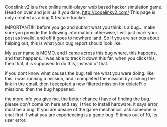 Codelink v2 is a free online multi-player web based hacker simulation game. Head on over and join us if you dare. http://codelinkv2.com/
This page is only created as a bug & feature tracker

IMPORTANT!!!!
before you go and submit what you think is a bug... make sure you provide the following information. otherwise, I will just mark your post as invalid, and off it goes to nowhere land. So if you are serious about helping out, this is what your bug report should look like.


My user name is MOMO, and I came across this bug where, this happens, and that happens. I was able to track it down this far, when you click this, then that, it is supposed to do this, instead of that.

if you dont know what causes the bug, tell me what you were doing. like this.
i was running a mission, and i completed the mission by clicking the link in the email. then i accepted a new filtered mission for deleteFile missions. then the bug happened.

the more info you give me, the better chance i have of finding the bug.
please don't come on here and say, i tried to install hardware, it says error, must be a bug. If you are unsure of the game mechanics, ask someone in chat first if what you are experiencing is a game bug. 9 times out of 10, its user error.